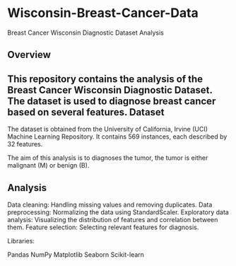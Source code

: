 # Wisconsin-Breast-Cancer-Data

Breast Cancer Wisconsin Diagnostic Dataset Analysis


Overview
-----------
This repository contains the analysis of the Breast Cancer Wisconsin Diagnostic Dataset. The dataset is used to diagnose breast cancer based on several features.
Dataset
---------
The dataset is obtained from the University of California, Irvine (UCI) Machine Learning Repository.
It contains 569 instances, each described by 32 features.

The aim of this analysis is to diagnoses the tumor, the tumor is either malignant (M) or benign (B).

Analysis
---------
Data cleaning: Handling missing values and removing duplicates.
Data preprocessing: Normalizing the data using StandardScaler.
Exploratory data analysis: Visualizing the distribution of features and correlation between them.
Feature selection: Selecting relevant features for diagnosis.


Libraries:

Pandas
NumPy
Matplotlib
Seaborn
Scikit-learn